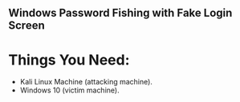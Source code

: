 ## Windows Password Fishing with Fake Login Screen

# Things You Need:
* Kali Linux Machine (attacking machine).
* Windows 10 (victim machine).

